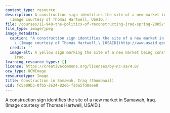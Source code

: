 ```yaml
---
content_type: resource
description: A construction sign identifies the site of a new market in Samawah, Iraq.
  (Image courtesy of Thomas Hartwell, USAID.)
file: /courses/11-948-the-politics-of-reconstructing-iraq-spring-2005/fc5a09b50fb52e3482e6faba5fd0aee8_11-948s05-th.jpg
file_type: image/jpeg
image_metadata:
  caption: "A construction sign identifies the site of a new market in Samawah, Iraq.\
    \ (Image courtesy of Thomas Hartwell,\_[USAID](http://www.usaid.gov/).)"
  credit: ''
  image-alt: A yellow sign marking the site of a new market being constructed in Samawah,
    Iraq.
learning_resource_types: []
license: https://creativecommons.org/licenses/by-nc-sa/4.0/
ocw_type: OCWImage
resourcetype: Image
title: Construction in Samawah, Iraq (thumbnail)
uid: fc5a09b5-0fb5-2e34-82e6-faba5fd0aee8
---
```

A construction sign identifies the site of a new market in Samawah, Iraq. (Image courtesy of Thomas Hartwell, USAID.)